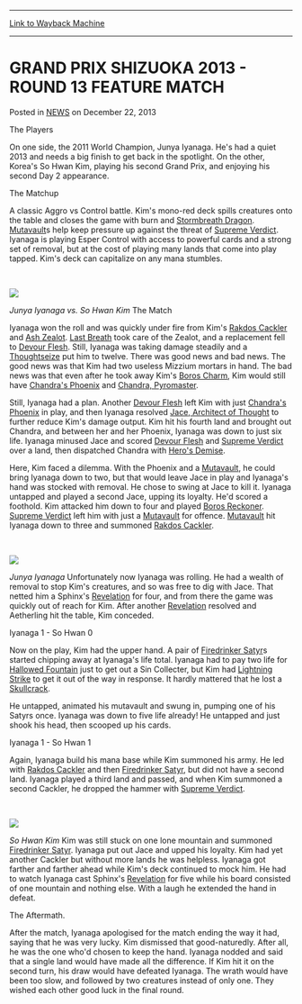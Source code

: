 
---
[Link to Wayback Machine](https://web.archive.org/web/20220519180701/https://magic.wizards.com/en/articles/archive/grand-prix-shizuoka-2013-round-13-feature-match-2013-12-21)

[_metadata_:description]:- "The Players On one side, the 2011 World Champion, Junya Iyanaga. He's had a quiet 2013 and needs a big finish to get back in the spotlight. On the other, Korea's So Hwan Kim, playing his second Grand Prix, and enjoying his second Day 2 appearance. The Matchup A classic Aggro vs Control battle. Kim's mono-red deck spills creatures onto the table and closes the game with burn"
[_metadata_:generator]:- "Drupal 7 (http://drupal.org)"
[_metadata_:node]:- "150261"
[_metadata_:path_date]:- "2013-12-21"
[_metadata_:publish_date]:- "2013-12-22"
[_metadata_:source]:- "div-main-content"
[_metadata_:title]:- "GRAND PRIX SHIZUOKA 2013 - ROUND 13 FEATURE MATCH"
[_metadata_:wayback_capture_timestamp]:- "2022-05-19 18:07:01"
[_metadata_:wayback_raw_url]:- "https://web.archive.org/web/20220519180701id_/https://magic.wizards.com/en/articles/archive/grand-prix-shizuoka-2013-round-13-feature-match-2013-12-21"
[_metadata_:wayback_url]:- "https://magic.wizards.com/en/articles/archive/grand-prix-shizuoka-2013-round-13-feature-match-2013-12-21"
---


GRAND PRIX SHIZUOKA 2013 - ROUND 13 FEATURE MATCH
=================================================



 Posted in [NEWS](/en/articles)
 on December 22, 2013 










The Players


On one side, the 2011 World Champion, Junya Iyanaga. He's had a quiet 2013 and needs a big finish to get back in the spotlight. On the other, Korea's So Hwan Kim, playing his second Grand Prix, and enjoying his second Day 2 appearance.


  

The Matchup


A classic Aggro vs Control battle. Kim's mono-red deck spills creatures onto the table and closes the game with burn and [Stormbreath Dragon](https://gatherer.wizards.com/Pages/Card/Details.aspx?name=Stormbreath+Dragon). [Mutavault](https://gatherer.wizards.com/Pages/Card/Details.aspx?name=Mutavault)s help keep pressure up against the threat of [Supreme Verdict](https://gatherer.wizards.com/Pages/Card/Details.aspx?name=Supreme+Verdict). Iyanaga is playing Esper Control with access to powerful cards and a strong set of removal, but at the cost of playing many lands that come into play tapped. Kim's deck can capitalize on any mana stumbles.


 



![](http://staging.wizards.com/mtg/images/daily/events/gpshi13/r13_iyanagaVSopp.jpg)
  
*Junya Iyanaga vs. So Hwan Kim* 
The Match


Iyanaga won the roll and was quickly under fire from Kim's [Rakdos Cackler](https://gatherer.wizards.com/Pages/Card/Details.aspx?name=Rakdos+Cackler) and [Ash Zealot](https://gatherer.wizards.com/Pages/Card/Details.aspx?name=Ash+Zealot). [Last Breath](https://gatherer.wizards.com/Pages/Card/Details.aspx?name=Last+Breath) took care of the Zealot, and a replacement fell to [Devour Flesh](https://gatherer.wizards.com/Pages/Card/Details.aspx?name=Devour+Flesh). Still, Iyanaga was taking damage steadily and a [Thoughtseize](https://gatherer.wizards.com/Pages/Card/Details.aspx?name=Thoughtseize) put him to twelve. There was good news and bad news. The good news was that Kim had two useless Mizzium mortars in hand. The bad news was that even after he took away Kim's [Boros Charm](https://gatherer.wizards.com/Pages/Card/Details.aspx?name=Boros+Charm), Kim would still have [Chandra's Phoenix](https://gatherer.wizards.com/Pages/Card/Details.aspx?name=Chandra%27s+Phoenix) and [Chandra, Pyromaster](https://gatherer.wizards.com/Pages/Card/Details.aspx?name=Chandra%2C+Pyromaster).


Still, Iyanaga had a plan. Another [Devour Flesh](https://gatherer.wizards.com/Pages/Card/Details.aspx?name=Devour+Flesh) left Kim with just [Chandra's Phoenix](https://gatherer.wizards.com/Pages/Card/Details.aspx?name=Chandra%27s+Phoenix) in play, and then Iyanaga resolved [Jace, Architect of Thought](https://gatherer.wizards.com/Pages/Card/Details.aspx?name=Jace%2C+Architect+of+Thought) to further reduce Kim's damage output. Kim hit his fourth land and brought out Chandra, and between her and her Phoenix, Iyanaga was down to just six life. Iyanaga minused Jace and scored [Devour Flesh](https://gatherer.wizards.com/Pages/Card/Details.aspx?name=Devour+Flesh) and [Supreme Verdict](https://gatherer.wizards.com/Pages/Card/Details.aspx?name=Supreme+Verdict) over a land, then dispatched Chandra with [Hero's Demise](https://gatherer.wizards.com/Pages/Card/Details.aspx?name=Hero%27s+Demise).


Here, Kim faced a dilemma. With the Phoenix and a [Mutavault](https://gatherer.wizards.com/Pages/Card/Details.aspx?name=Mutavault), he could bring Iyanaga down to two, but that would leave Jace in play and Iyanaga's hand was stocked with removal. He chose to swing at Jace to kill it. Iyanaga untapped and played a second Jace, upping its loyalty. He'd scored a foothold. Kim attacked him down to four and played [Boros Reckoner](https://gatherer.wizards.com/Pages/Card/Details.aspx?name=Boros+Reckoner). [Supreme Verdict](https://gatherer.wizards.com/Pages/Card/Details.aspx?name=Supreme+Verdict) left him with just a [Mutavault](https://gatherer.wizards.com/Pages/Card/Details.aspx?name=Mutavault) for offence. [Mutavault](https://gatherer.wizards.com/Pages/Card/Details.aspx?name=Mutavault) hit Iyanaga down to three and summoned [Rakdos Cackler](https://gatherer.wizards.com/Pages/Card/Details.aspx?name=Rakdos+Cackler).


 



![](https://media.wizards.com/legacy/mtg/images/daily/events/gpshi13/r13_iyanaga.jpg)
  
*Junya Iyanaga* 
Unfortunately now Iyanaga was rolling. He had a wealth of removal to stop Kim's creatures, and so was free to dig with Jace. That netted him a Sphinx's [Revelation](https://gatherer.wizards.com/Pages/Card/Details.aspx?name=Revelation) for four, and from there the game was quickly out of reach for Kim. After another [Revelation](https://gatherer.wizards.com/Pages/Card/Details.aspx?name=Revelation) resolved and Aetherling hit the table, Kim conceded.


  

Iyanaga 1 - So Hwan 0


  

Now on the play, Kim had the upper hand. A pair of [Firedrinker Satyr](https://gatherer.wizards.com/Pages/Card/Details.aspx?name=Firedrinker+Satyr)s started chipping away at Iyanaga's life total. Iyanaga had to pay two life for [Hallowed Fountain](https://gatherer.wizards.com/Pages/Card/Details.aspx?name=Hallowed+Fountain) just to get out a Sin Collecter, but Kim had [Lightning Strike](https://gatherer.wizards.com/Pages/Card/Details.aspx?name=Lightning+Strike) to get it out of the way in response. It hardly mattered that he lost a [Skullcrack](https://gatherer.wizards.com/Pages/Card/Details.aspx?name=Skullcrack).


He untapped, animated his mutavault and swung in, pumping one of his Satyrs once. Iyanaga was down to five life already! He untapped and just shook his head, then scooped up his cards.


  

Iyanaga 1 - So Hwan 1


  

Again, Iyanaga build his mana base while Kim summoned his army. He led with [Rakdos Cackler](https://gatherer.wizards.com/Pages/Card/Details.aspx?name=Rakdos+Cackler) and then [Firedrinker Satyr](https://gatherer.wizards.com/Pages/Card/Details.aspx?name=Firedrinker+Satyr), but did not have a second land. Iyanaga played a third land and passed, and when Kim summoned a second Cackler, he dropped the hammer with [Supreme Verdict](https://gatherer.wizards.com/Pages/Card/Details.aspx?name=Supreme+Verdict).


 



![](https://media.wizards.com/legacy/mtg/images/daily/events/gpshi13/r13_iyanaga_opp.jpg)
  
*So Hwan Kim* 
Kim was still stuck on one lone mountain and summoned [Firedrinker Satyr](https://gatherer.wizards.com/Pages/Card/Details.aspx?name=Firedrinker+Satyr). Iyanaga put out Jace and upped his loyalty. Kim had yet another Cackler but without more lands he was helpless. Iyanaga got farther and farther ahead while Kim's deck continued to mock him. He had to watch Iyanaga cast Sphinx's [Revelation](https://gatherer.wizards.com/Pages/Card/Details.aspx?name=Revelation) for five while his board consisted of one mountain and nothing else. With a laugh he extended the hand in defeat.


  

The Aftermath.


After the match, Iyanaga apologised for the match ending the way it had, saying that he was very lucky. Kim dismissed that good-naturedly. After all, he was the one who'd chosen to keep the hand. Iyanaga nodded and said that a single land would have made all the difference. If Kim hit it on the second turn, his draw would have defeated Iyanaga. The wrath would have been too slow, and followed by two creatures instead of only one. They wished each other good luck in the final round.







